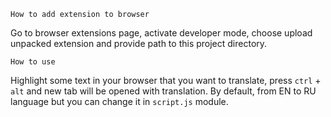 `How to add extension to browser`

Go to browser extensions page, activate developer mode, 
choose upload unpacked extension and provide path to this 
project directory.

`How to use`

Highlight some text in your browser that you want to translate,
press `ctrl` + `alt` and new tab will be opened with
translation. By default, from EN to RU language but you can change it
in `script.js` module.
